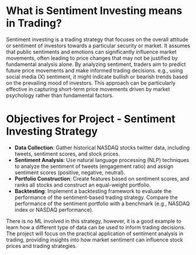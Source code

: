# What is Sentiment Investing means in Trading?
Sentiment investing is a trading strategy that focuses on the overall attitude or sentiment of investors towards a particular security or market. It assumes that public sentiments and emotions can significantly influence market movements, often leading to price changes that may not be justified by fundamental analysis alone. By analyzing sentiment, traders aim to predict future price movements and make informed trading decisions. e.g., using social media (X) sentiment, it might indicate bullish or bearish trends based on the prevailing mood of investors. This approach can be particularly effective in capturing short-term price movements driven by market psychology rather than fundamental factors. 

# Objectives for Project - Sentiment Investing Strategy
- **Data Collection**: Gather historical NASDAQ stocks twitter data, including tweets, sentiment scores, and stock prices.
- **Sentiment Analysis**: Use natural language processing (NLP) techniques to analyze the sentiment of tweets (engagement ratio) and assign sentiment scores (positive, negative, neutral).
- **Portfolio Construction**: Create features based on sentiment scores, and ranks all stocks and construct an equal-weight portfolio.
- **Backtesting**: Implement a backtesting framework to evaluate the performance of the sentiment-based trading strategy. Compare the performance of the sentiment portfolio with a benchmark (e.g., NASDAQ index or NASDAQ performance).

There is no ML involved in this strategy, however, it is a good example to learn how a different type of data can be used to inform trading decisions. The project will focus on the practical application of sentiment analysis in trading, providing insights into how market sentiment can influence stock prices and trading strategies.
